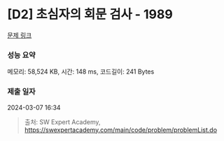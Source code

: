 # [D2] 초심자의 회문 검사 - 1989 

[문제 링크](https://swexpertacademy.com/main/code/problem/problemDetail.do?contestProbId=AV5PyTLqAf4DFAUq) 

### 성능 요약

메모리: 58,524 KB, 시간: 148 ms, 코드길이: 241 Bytes

### 제출 일자

2024-03-07 16:34



> 출처: SW Expert Academy, https://swexpertacademy.com/main/code/problem/problemList.do